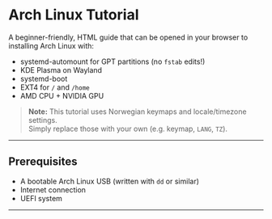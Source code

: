 # Arch Linux Tutorial

A beginner-friendly, HTML guide that can be opened in your browser to installing Arch Linux with:

- systemd-automount for GPT partitions (no  `fstab` edits!)
- KDE Plasma on Wayland
- systemd-boot
- EXT4 for `/` and `/home`
- AMD CPU + NVIDIA GPU

> **Note:** This tutorial uses Norwegian keymaps and locale/timezone settings.  
> Simply replace those with your own (e.g. keymap, `LANG`, `TZ`).

---

## Prerequisites

- A bootable Arch Linux USB (written with `dd` or similar)
- Internet connection
- UEFI system

---
